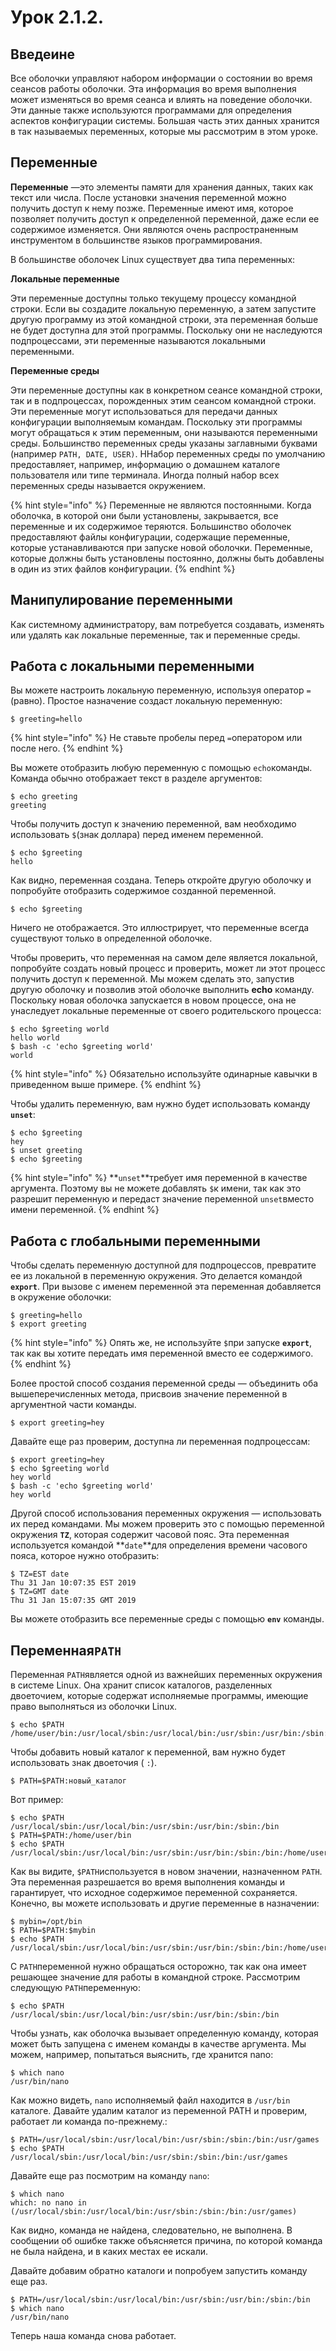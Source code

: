 # Урок 2.1.2.





## &#x20;**Введеине**

Все оболочки управляют набором информации о состоянии во время сеансов работы оболочки. Эта информация во время выполнения может изменяться во время сеанса и влиять на поведение оболочки. Эти данные также используются программами для определения аспектов конфигурации системы. Большая часть этих данных хранится в так называемых переменных, которые мы рассмотрим в этом уроке.

## &#x20;**Переменные**

**Переменные** —это элементы памяти для хранения данных, таких как текст или числа. После установки значения переменной можно получить доступ к нему позже. Переменные имеют имя, которое позволяет получить доступ к определенной переменной, даже если ее содержимое изменяется. Они являются очень распространенным инструментом в большинстве языков программирования.

В большинстве оболочек Linux существует два типа переменных:

**Локальные переменные**

Эти переменные доступны только текущему процессу командной строки. Если вы создадите локальную переменную, а затем запустите другую программу из этой командной строки, эта переменная больше не будет доступна для этой программы. Поскольку они не наследуются подпроцессами, эти переменные называются локальными переменными.

**Переменные среды**

Эти переменные доступны как в конкретном сеансе командной строки, так и в подпроцессах, порожденных этим сеансом командной строки. Эти переменные могут использоваться для передачи данных конфигурации выполняемым командам. Поскольку эти программы могут обращаться к этим переменным, они называются переменными среды. Большинство переменных среды указаны заглавными буквами (например `PATH, DATE, USER)`. ННабор переменных среды по умолчанию предоставляет, например, информацию о домашнем каталоге пользователя или типе терминала. Иногда полный набор всех переменных среды называется окружением.

{% hint style="info" %}
Переменные не являются постоянными. Когда оболочка, в которой они были установлены, закрывается, все переменные и их содержимое теряются. Большинство оболочек предоставляют файлы конфигурации, содержащие переменные, которые устанавливаются при запуске новой оболочки. Переменные, которые должны быть установлены постоянно, должны быть добавлены в один из этих файлов конфигурации.
{% endhint %}

## &#x20;**Манипулирование переменными**

Как системному администратору, вам потребуется создавать, изменять или удалять как локальные переменные, так и переменные среды.

## &#x20;**Работа с локальными переменными**



Вы можете настроить локальную переменную, используя оператор `=` (равно). Простое назначение создаст локальную переменную:

```
$ greeting=hello
```

{% hint style="info" %}
Не ставьте пробелы перед `=`оператором или после него.
{% endhint %}



Вы можете отобразить любую переменную с помощью `echo`команды. Команда обычно отображает текст в разделе аргументов:

```
$ echo greeting
greeting
```

Чтобы получить доступ к значению переменной, вам необходимо использовать `$`(знак доллара) перед именем переменной.

```
$ echo $greeting
hello
```

Как видно, переменная создана. Теперь откройте другую оболочку и попробуйте отобразить содержимое созданной переменной.

```
$ echo $greeting
```

Ничего не отображается. Это иллюстрирует, что переменные всегда существуют только в определенной оболочке.

Чтобы проверить, что переменная на самом деле является локальной, попробуйте создать новый процесс и проверить, может ли этот процесс получить доступ к переменной. Мы можем сделать это, запустив другую оболочку и позволив этой оболочке выполнить **echo** команду. Поскольку новая оболочка запускается в новом процессе, она не унаследует локальные переменные от своего родительского процесса:

```
$ echo $greeting world
hello world
$ bash -c 'echo $greeting world'
world

```

{% hint style="info" %}
Обязательно используйте одинарные кавычки в приведенном выше примере.
{% endhint %}

Чтобы удалить переменную, вам нужно будет использовать команду **`unset`**:

```
$ echo $greeting
hey
$ unset greeting
$ echo $greeting
```

{% hint style="info" %}
**`unset`**требует имя переменной в качестве аргумента. Поэтому вы не можете добавлять `$`к имени, так как это разрешит переменную и передаст значение переменной `unset`вместо имени переменной.
{% endhint %}

## &#x20;**Работа с глобальными переменными**

Чтобы сделать переменную доступной для подпроцессов, превратите ее из локальной в переменную окружения. Это делается командой **`export`**. При вызове с именем переменной эта переменная добавляется в окружение оболочки:

```
$ greeting=hello
$ export greeting
```

{% hint style="info" %}
Опять же, не используйте `$`при запуске **`export`**, так как вы хотите передать имя переменной вместо ее содержимого.
{% endhint %}

Более простой способ создания переменной среды — объединить оба вышеперечисленных метода, присвоив значение переменной в аргументной части команды.

```
$ export greeting=hey
```

Давайте еще раз проверим, доступна ли переменная подпроцессам:

```
$ export greeting=hey
$ echo $greeting world
hey world
$ bash -c 'echo $greeting world'
hey world
```

Другой способ использования переменных окружения — использовать их перед командами. Мы можем проверить это с помощью переменной окружения **`TZ`**, которая содержит часовой пояс. Эта переменная используется командой **`date`**для определения времени часового пояса, которое нужно отобразить:

```
$ TZ=EST date
Thu 31 Jan 10:07:35 EST 2019
$ TZ=GMT date
Thu 31 Jan 15:07:35 GMT 2019
```

Вы можете отобразить все переменные среды с помощью **`env`** команды.&#x20;

## &#x20;**Переменная`PATH`​**

Переменная `PATH`является одной из важнейших переменных окружения в системе Linux. Она хранит список каталогов, разделенных двоеточием, которые содержат исполняемые программы, имеющие право выполняться из оболочки Linux.

```
$ echo $PATH 
/home/user/bin:/usr/local/sbin:/usr/local/bin:/usr/sbin:/usr/bin:/sbin:/bin:/usr/games
```

Чтобы добавить новый каталог к ​​переменной, вам нужно будет использовать знак двоеточия ( `:`).

```
$ PATH=$PATH:новый_каталог
```

Вот пример:

```
$ echo $PATH
/usr/local/sbin:/usr/local/bin:/usr/sbin:/usr/bin:/sbin:/bin
$ PATH=$PATH:/home/user/bin
$ echo $PATH
/usr/local/sbin:/usr/local/bin:/usr/sbin:/usr/bin:/sbin:/bin:/home/user/bin
```

Как вы видите, `$PATH`используется в новом значении, назначенном `PATH`. Эта переменная разрешается во время выполнения команды и гарантирует, что исходное содержимое переменной сохраняется. Конечно, вы можете использовать и другие переменные в назначении:

```
$ mybin=/opt/bin 
$ PATH=$PATH:$mybin 
$ echo $PATH 
/usr/local/sbin:/usr/local/bin:/usr/sbin:/usr/bin:/sbin:/bin:/home/user/bin:/opt/bin
```

С `PATH`переменной нужно обращаться осторожно, так как она имеет решающее значение для работы в командной строке. Рассмотрим следующую `PATH`переменную:

```
$ echo $PATH 
/usr/local/sbin:/usr/local/bin:/usr/sbin:/usr/bin:/sbin:/bin
```

Чтобы узнать, как оболочка вызывает определенную команду, которая может быть запущена с именем команды в качестве аргумента. Мы можем, например, попытаться выяснить, где хранится nano:

```
$ which nano
/usr/bin/nano
```

Как можно видеть, `nano` исполняемый файл находится в `/usr/bin` каталоге. Давайте удалим каталог из переменной PATH и проверим, работает ли команда по-прежнему.:

```
$ PATH=/usr/local/sbin:/usr/local/bin:/usr/sbin:/sbin:/bin:/usr/games
$ echo $PATH
/usr/local/sbin:/usr/local/bin:/usr/sbin:/sbin:/bin:/usr/games
```

Давайте еще раз посмотрим на команду `nano`:

```
$ which nano
which: no nano in (/usr/local/sbin:/usr/local/bin:/usr/sbin:/sbin:/bin:/usr/games)
```

Как видно, команда не найдена, следовательно, не выполнена. В сообщении об ошибке также объясняется причина, по которой команда не была найдена, и в каких местах ее искали.

Давайте добавим обратно каталоги и попробуем запустить команду еще раз.

```
$ PATH=/usr/local/sbin:/usr/local/bin:/usr/sbin:/usr/bin:/sbin:/bin
$ which nano
/usr/bin/nano
```

Теперь наша команда снова работает.
